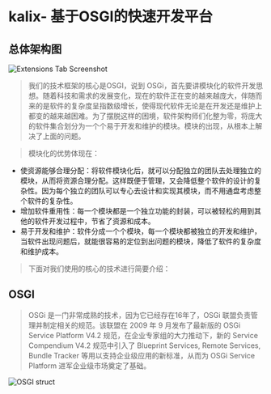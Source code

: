 # kalix- 基于OSGI的快速开发平台

## 总体架构图

![Extensions Tab Screenshot](https://github.com/chenyanxu/kalix-parent/blob/master/src/image/construct.png)

> 我们的技术框架的核心是OSGI，说到 OSGi，首先要讲模块化的软件开发思想。随着科技和需求的发展变化，现在的软件正在变的越来越庞大，伴随而来的是软件的复杂度呈指数级增长，使得现代软件无论是在开发还是维护上都变的越来越困难。为了摆脱这样的困境，软件架构师们化整为零，将庞大的软件集合划分为一个个易于开发和维护的模块。模块的出现，从根本上解决了上面的问题。

> 模块化的优势体现在：
* 使资源能够合理分配：将软件模块化后，就可以分配独立的团队去处理独立的模块，从而将资源合理分配。这样既便于管理，又会降低整个软件的设计的复杂性。因为每个独立的团队可以专心去设计和实现其模块，而不用通盘考虑整个软件的复杂性。
* 增加软件重用性：每一个模块都是一个独立功能的封装，可以被轻松的用到其他的软件开发过程中，节省了资源和成本。
* 易于开发和维护：软件分成一个个模块，每一个模块都被独立的开发和维护，当软件出现问题后，就能很容易的定位到出问题的模块，降低了软件的复杂度和维护成本。

> 下面对我们使用的核心的技术进行简要介绍：

## OSGI

> OSGi 是一门非常成熟的技术，因为它已经存在16年了，OSGi 联盟负责管理并制定相关的规范。该联盟在 2009 年 9 月发布了最新版的 OSGi Service Platform V4.2 规范，在企业专家组的大力推动下，新的 Service Compendium V4.2 规范中引入了 Blueprint Services, Remote Services, Bundle Tracker 等用以支持企业级应用的新标准，从而为 OSGi Service Platform 进军企业级市场奠定了基础。

![OSGI struct](https://github.com/chenyanxu/kalix-parent/blob/master/src/image/osgi.jpg)